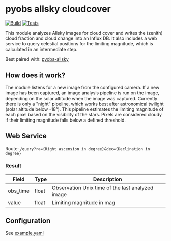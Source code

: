 # pyobs allsky cloudcover 
[![Build](https://github.com/pyobs/pyobs-allsky-cloudcover/actions/workflows/build.yml/badge.svg)](https://github.com/pyobs/pyobs-allsky-cloudcover/actions/workflows/build.yml)
[![Tests](https://github.com/pyobs/pyobs-allsky-cloudcover/actions/workflows/tests.yaml/badge.svg)](https://github.com/pyobs/pyobs-allsky-cloudcover/actions/workflows/tests.yaml)

This module analyzes Allsky images for cloud cover and writes the (zenith) cloud fraction and cloud change into an Influx DB.
It also includes a web service to query celestial positions for the limiting magnitude, which is calculated in an intermediate step.

Best paired with: [pyobs-allsky](https://gitlab.gwdg.de/iag/k.schimpf/pyobs-allsky)
## How does it work?
The module listens for a new image from the configured camera. If a new image has been captured, an image analysis pipeline is run on the image, depending on the solar altitude when the image was captured. Currently there is only a "night" pipeline, which works best after astronomical twilight (solar altitude below -18°).
This pipeline estimates the limiting magnitude of each pixel based on the visibility of the stars. Pixels are considered cloudy if their limiting magnitude falls below a defined threshold.

## Web Service

Route: `/query?ra={Right ascension in degree}&dec={Declination in degree}`

### Result
| Field    | Type  | Description                                     |
|----------|-------|-------------------------------------------------|
| obs_time | float | Observation Unix time of the last analyzed image |
| value    | float | Limiting magnitude in mag                       |


## Configuration

See [example.yaml](https://github.com/pyobs/pyobs-allsky-cloudcover/blob/main/example.yaml)